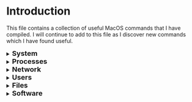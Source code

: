# Introduction
This file contains a collection of useful MacOS commands that I have compiled.
I will continue to add to this file as I discover new commands which I have found useful.

<details>
<summary><b><font size="+1">System</font></b></summary>
</br>

Retrieve software version information.

``sw_vers``

Retrieve CPU and disk statistics.

``iostat``

Retrieve system information.

``system_profiler SPSoftwareDataType SPHardwareDataType``

Retrieve data types for the system_profiler command.

``system_profiler -listDataTypes``

Retrieve system security information.

``sudo /usr/libexec/mdmclient QuerySecurityInfo``

Retrieve system device information.

``sudo /usr/libexec/mdmclient QueryDeviceInformation``

Shutdown the system now.

``sudo shutdown now``

Restart the system now.

``sudo shutdown -r now``

Restart the system in 10 mins.

``sudo shutdown -r 10``

</details>

<details>
<summary><b><font size="+1">Processes</font></b></summary>
</br>


Retrieve list of processes using the internet.

``lsof -P -i -n | cut -f 1 -d " " | uniq``

</details>

<details>
<summary><b><font size="+1">Network</font></b></summary>
</br>

Retrieve the upload / download speed of the network.

``networkQuality``
</details>

<details>
<summary><b><font size="+1">Users</font></b></summary>
</br>

Run as the root user.

 ``sudo su``

Run in super user mode.

 ``sudo -s``

Retrieve a list of users who have signed in recently.

 ``last``
</details>

<details>
<summary><b><font size="+1">Files</font></b></summary>
</br>

Retrieve size of directories / files.

``du -sh <file>``
</details>

<details>
<summary><b><font size="+1">Software</font></b></summary>
</br>

Check for latest software updates.

``softwareupdate -l``

Install all software updates.

``softwareupdate -iaR``
</details>

